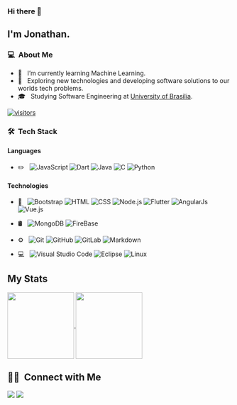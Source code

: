 ### Hi there 👋

<!--
**Jonathan-Oliveira/Jonathan-Oliveira** is a ✨ _special_ ✨ repository because its `README.md` (this file) appears on your GitHub profile.

Here are some ideas to get you started:

- 🔭 I’m currently working on ...
- 🌱 I’m currently learning ...
- 👯 I’m looking to collaborate on ...
- 🤔 I’m looking for help with ...
- 💬 Ask me about ...
- 📫 How to reach me: ...
- 😄 Pronouns: ...
- ⚡ Fun fact: ...
-->


## I'm Jonathan.

### 💻 &nbsp;About Me 

- 🌱 &nbsp; I’m currently learning Machine Learning.
- 🤔 &nbsp; Exploring new technologies and developing software solutions to our worlds tech problems.
- 🎓 &nbsp; Studying Software Engineering at  <a href="http://www.unb.br">University of Brasilia</a>.

[![visitors](https://visitor-badge.glitch.me/badge?page_id=Jonathan-Oliveira.visitor-badge)](https://github.com/Jonathan-Oliveira)

### 🛠 &nbsp;Tech Stack

#### Languages
- ✏️ &nbsp;
![JavaScript](https://img.shields.io/badge/-JavaScript-333333?style=flat&logo=javascript)
![Dart](https://img.shields.io/badge/-Dart-333333?style=flat&logo=dart&logoColor=02589b)
  ![Java](https://img.shields.io/badge/-Java-333333?style=flat&logo=Java&logoColor=FFA518)
  ![C](https://img.shields.io/badge/-C-333333?style=flat&logo=C&logoColor=A8B9CC)
  ![Python](https://img.shields.io/badge/-Python-333333?style=flat&logo=python)
 

#### Technologies
- 🔧 &nbsp;
  ![Bootstrap](https://img.shields.io/badge/-Bootstrap-333333?style=flat&logo=bootstrap&logoColor=563D7C)
   ![HTML](https://img.shields.io/badge/-HTML-333333?style=flat&logo=HTML5)
  ![CSS](https://img.shields.io/badge/-CSS-333333?style=flat&logo=CSS3&logoColor=1572B6)
  ![Node.js](https://img.shields.io/badge/-Node.js-333333?style=flat&logo=node.js)
  ![Flutter](https://img.shields.io/badge/-Flutter-333333?style=flat&logo=flutter)
  ![AngularJs](https://img.shields.io/badge/-AngularJs-333333?style=flat&logo=angular)
   ![Vue.js](https://img.shields.io/badge/-Vue.js-333333?style=flat&logo=vue.js)
    
- 🛢 &nbsp;
  ![MongoDB](https://img.shields.io/badge/-MongoDB-333333?style=flat&logo=mongodb) 
  ![FireBase](https://img.shields.io/badge/-FireBase-333333?style=flat&logo=fireBase)

- ⚙️ &nbsp;
  ![Git](https://img.shields.io/badge/-Git-333333?style=flat&logo=git)
  ![GitHub](https://img.shields.io/badge/-GitHub-333333?style=flat&logo=github)
   ![GitLab](https://img.shields.io/badge/-GitLab-333333?style=flat&logo=gitlab)
  ![Markdown](https://img.shields.io/badge/-Markdown-333333?style=flat&logo=markdown)
- 💻  &nbsp;
  ![Visual Studio Code](https://img.shields.io/badge/-Visual%20Studio%20Code-333333?style=flat&logo=visual-studio-code&logoColor=007ACC)
  ![Eclipse](https://img.shields.io/badge/-Eclipse-333333?style=flat&logo=eclipse-ide&logoColor=2C2255)
  ![Linux](https://img.shields.io/badge/-Linux-333333?style=flat&logo=linux)


## My Stats
<p>
 <a href="https://github.com/Jonathan-Oliveira">
    <img align="center"  height="150em" src="https://github-readme-stats.vercel.app/api?username=jonathan-oliveira&show_icons=true&theme=radical" />
  </a>
  <a href="https://github.com/Jonathan-Oliveira">
    <img align="center"  height="150em" src="https://github-readme-stats-eight-theta.vercel.app/api/top-langs/?username=jonathan-oliveira&theme=radical&layout=compact"/>
  </a>
</p>


##  🤝🏻 &nbsp;Connect with Me

<p align="center">

<a href="http://www.linkedin.com/in/jonathan-jorge-oliveira"><img src="https://img.shields.io/badge/-Jonathan%20Oliveira-0077B5?style=flat-square&logo=Linkedin&logoColor=white"/></a>
<a href="mailto:jonathan.jb.oliveira.com"><img src="https://img.shields.io/badge/-jonathan.jb.oliveira@gamil.com-D14836?style=flat-square&logo=Gmail&logoColor=white"/></a>




